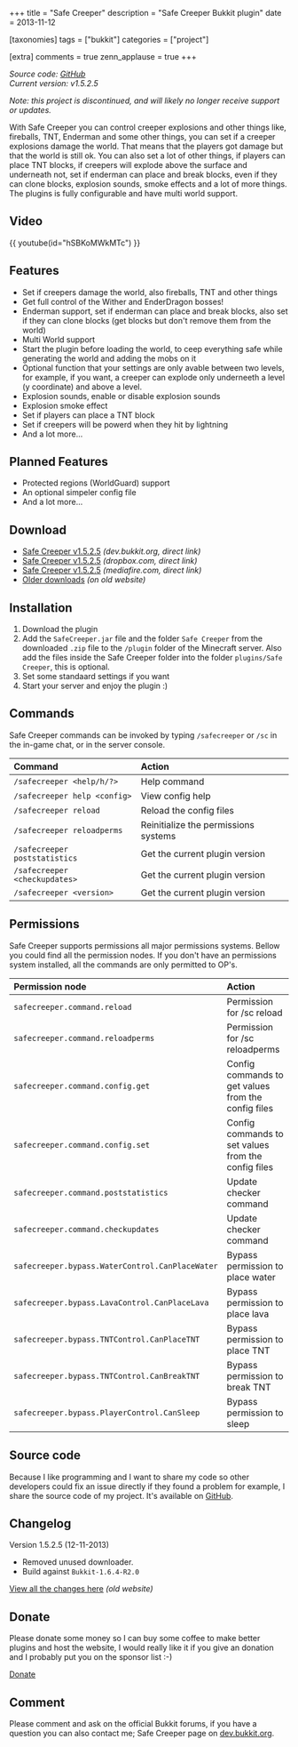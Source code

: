 +++
title = "Safe Creeper"
description = "Safe Creeper Bukkit plugin"
date = 2013-11-12

[taxonomies]
tags = ["bukkit"]
categories = ["project"]

[extra]
comments = true
zenn_applause = true
+++

_Source code: [GitHub][github]_  
_Current version: v1.5.2.5_

_Note: this project is discontinued, and will likely no longer receive support
or updates._

With Safe Creeper you can control creeper explosions and other things like,
fireballs, TNT, Enderman and some other things, you can set if a creeper
explosions damage the world. That means that the players got damage but that the
world is still ok. You can also set a lot of other things, if players can place
TNT blocks, if creepers will explode above the surface and underneath not, set
if enderman can place and break blocks, even if they can clone blocks, explosion
sounds, smoke effects and a lot of more things. The plugins is fully
configurable and have multi world support.

## Video
{{ youtube(id="hSBKoMWkMTc") }}

## Features
- Set if creepers damage the world, also fireballs, TNT and other things
- Get full control of the Wither and EnderDragon bosses!
- Enderman support, set if enderman can place and break blocks, also set if they
  can clone blocks (get blocks but don't remove them from the world)
- Multi World support
- Start the plugin before loading the world, to ceep everything safe while
  generating the world and adding the mobs on it
- Optional function that your settings are only avable between two levels, for
  example, if you want, a creeper can explode only underneeth a level
  (y coordinate) and above a level.
- Explosion sounds, enable or disable explosion sounds
- Explosion smoke effect
- Set if players can place a TNT block
- Set if creepers will be powerd when they hit by lightning
- And a lot more...

## Planned Features
- Protected regions (WorldGuard) support
- An optional simpeler config file
- And a lot more...

## Download
- [Safe Creeper v1.5.2.5][download-bukkit] _(dev.bukkit.org, direct link)_
- [Safe Creeper v1.5.2.5][download-dropbox] _(dropbox.com, direct link)_
- [Safe Creeper v1.5.2.5][download-mediafire] _(mediafire.com, direct link)_
- [Older downloads][download-older] _(on old website)_

## Installation
1. Download the plugin
2. Add the `SafeCreeper.jar` file and the folder `Safe Creeper` from the
   downloaded `.zip` file to the `/plugin` folder of the Minecraft server. Also
   add the files inside the Safe Creeper folder into the folder
   `plugins/Safe Creeper`, this is optional.
3. Set some standaard settings if you want
4. Start your server and enjoy the plugin :)

## Commands
Safe Creeper commands can be invoked by typing `/safecreeper` or `/sc` in the
in-game chat, or in the server console.

| Command                       | Action                               |
| :---------------------------- | :----------------------------------- |
| `/safecreeper <help/h/?>`     | Help command                         |
| `/safecreeper help <config>`  | View config help                     |
| `/safecreeper reload`         | Reload the config files              |
| `/safecreeper reloadperms`    | Reinitialize the permissions systems |
| `/safecreeper poststatistics` | Get the current plugin version       |
| `/safecreeper <checkupdates>` | Get the current plugin version       |
| `/safecreeper <version>`      | Get the current plugin version       |

## Permissions
Safe Creeper supports permissions all major permissions systems.  Bellow you
could find all the permission nodes. If you don't have an permissions system
installed, all the commands are only permitted to OP's.

| Permission node                                 | Action                                              |
| :---------------------------------------------- | :-------------------------------------------------- |
| `safecreeper.command.reload`                    | Permission for /sc reload                           |
| `safecreeper.command.reloadperms`               | Permission for /sc reloadperms                      |
| `safecreeper.command.config.get`                | Config commands to get values from the config files |
| `safecreeper.command.config.set`                | Config commands to set values from the config files |
| `safecreeper.command.poststatistics`            | Update checker command                              |
| `safecreeper.command.checkupdates`              | Update checker command                              |
| `safecreeper.bypass.WaterControl.CanPlaceWater` | Bypass permission to place water                    |
| `safecreeper.bypass.LavaControl.CanPlaceLava`   | Bypass permission to place lava                     |
| `safecreeper.bypass.TNTControl.CanPlaceTNT`     | Bypass permission to place TNT                      |
| `safecreeper.bypass.TNTControl.CanBreakTNT`     | Bypass permission to break TNT                      |
| `safecreeper.bypass.PlayerControl.CanSleep`     | Bypass permission to sleep                          |

## Source code
Because I like programming and I want to share my code so other developers could
fix an issue directly if they found a problem for example, I share the source
code of my project. It's available on [GitHub][github].

## Changelog
Version 1.5.2.5 (12-11-2013)
- Removed unused downloader.
- Build against `Bukkit-1.6.4-R2.0`

[View all the changes here][changelog] _(old website)_

## Donate
Please donate some money so I can buy some coffee to make better plugins and
host the website, I would really like it if you give an donation and I probably
put you on the sponsor list :-)

[Donate][donate]

## Comment
Please comment and ask on the official Bukkit forums, if you have a question
you can also contact me; Safe Creeper page on [dev.bukkit.org][dev.bukkit.org].

[github]: https://github.com/timvisee/safe-creeper
[download-bukkit]: https://old.timvisee.com/download/190
[download-dropbox]: https://old.timvisee.com/download/191
[download-mediafire]: https://old.timvisee.com/download/192
[download-older]: https://old.timvisee.com/projects/bukkit/safe-creeper/downloads
[changelog]: https://old.timvisee.com/projects/bukkit/safe-creeper/changelog
[donate]: https://www.paypal.com/cgi-bin/webscr?cmd=_s-xclick&hosted_button_id=QH2EGBRH9T6R2
[dev.bukkit.org]: https://dev.bukkit.org/server-mods/safe-creeper/
